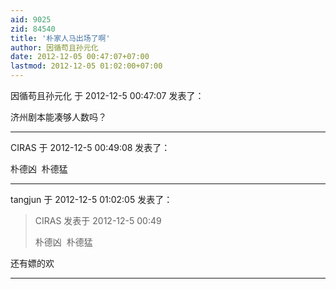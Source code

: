 ```yaml
---
aid: 9025
zid: 84540
title: '朴家人马出场了啊'
author: 因循苟且孙元化
date: 2012-12-05 00:47:07+07:00
lastmod: 2012-12-05 01:02:00+07:00
---
```


因循苟且孙元化 于 2012-12-5 00:47:07 发表了：

济州剧本能凑够人数吗？

---------

CIRAS 于 2012-12-5 00:49:08 发表了：

朴德凶  朴德猛

---------

tangjun 于 2012-12-5 01:02:05 发表了：

> CIRAS 发表于 2012-12-5 00:49
> 
> 朴德凶  朴德猛



还有嫖的欢

---------


